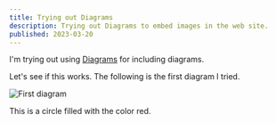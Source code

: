 ```yaml
---
title: Trying out Diagrams
description: Trying out Diagrams to embed images in the web site.
published: 2023-03-20
---
```


I'm trying out using [Diagrams] for including diagrams.

Let's see if this works.  The following is the first diagram I tried.

![First diagram](/diagrams/article/try-diagrams/first.svg)

This is a circle filled with the color red.

[Diagrams]: https://diagrams.github.io/
